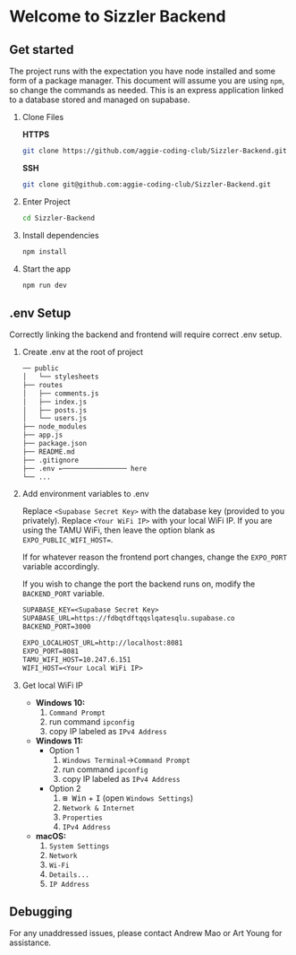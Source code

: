 # Welcome to Sizzler Backend

## Get started

The project runs with the expectation you have node installed and some form of a package manager. This document will assume you are using `npm`, so change the commands as needed. This is an express application linked to a database stored and managed on supabase.

1. Clone Files

   **HTTPS**

   ```bash
   git clone https://github.com/aggie-coding-club/Sizzler-Backend.git
   ```

   **SSH**

   ```bash
   git clone git@github.com:aggie-coding-club/Sizzler-Backend.git
   ```

2. Enter Project

   ```bash
   cd Sizzler-Backend
   ```

3. Install dependencies

   ```bash
   npm install
   ```

4. Start the app

   ```bash
   npm run dev
   ```

## .env Setup

Correctly linking the backend and frontend will require correct .env setup.

1. Create .env at the root of project

   ```bash
   ── public
   │   └── stylesheets
   ├── routes
   │   ├── comments.js
   │   ├── index.js
   │   ├── posts.js
   │   └── users.js
   ├── node_modules
   ├── app.js
   ├── package.json
   ├── README.md
   ├── .gitignore
   ├── .env ←──────────────── here
   └── ...
   ```

2. Add environment variables to .env

   Replace `<Supabase Secret Key>` with the database key (provided to you privately). Replace `<Your WiFi IP>` with your local WiFi IP. If you are using the TAMU WiFi, then leave the option blank as `EXPO_PUBLIC_WIFI_HOST=`.

   If for whatever reason the frontend port changes, change the `EXPO_PORT` variable accordingly.

   If you wish to change the port the backend runs on, modify the `BACKEND_PORT` variable.

   ```txt
   SUPABASE_KEY=<Supabase Secret Key>
   SUPABASE_URL=https://fdbqtdftqqslqatesqlu.supabase.co
   BACKEND_PORT=3000

   EXPO_LOCALHOST_URL=http://localhost:8081
   EXPO_PORT=8081
   TAMU_WIFI_HOST=10.247.6.151
   WIFI_HOST=<Your Local WiFi IP>
   ```

3. Get local WiFi IP

   - **Windows 10:**
     1. `Command Prompt`
     2. run command `ipconfig`
     3. copy IP labeled as `IPv4 Address`
   - **Windows 11:**
     - Option 1
       1. `Windows Terminal`→`Command Prompt`
       2. run command `ipconfig`
       3. copy IP labeled as `IPv4 Address`
     - Option 2
       1. <kbd>⊞ Win</kbd> + <kbd>I</kbd> (open `Windows Settings`)
       2. `Network & Internet`
       3. `Properties`
       4. `IPv4 Address`
   - **macOS:**
     1. `System Settings`
     2. `Network`
     3. `Wi-Fi`
     4. `Details...`
     5. `IP Address`

## Debugging

For any unaddressed issues, please contact Andrew Mao or Art Young for assistance.
